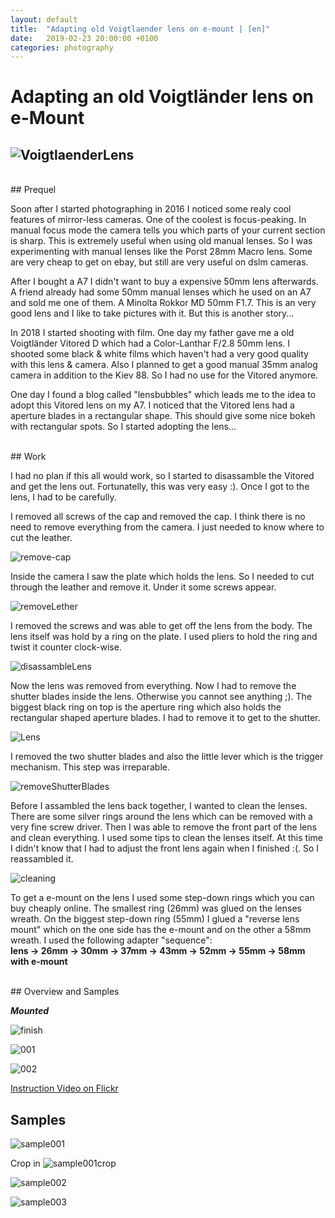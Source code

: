 ```yaml
---
layout: default
title:  "Adapting old Voigtlaender lens on e-mount | [en]"
date:   2019-02-23 20:00:00 +0100
categories: photography
---
```


# Adapting an old Voigtländer lens on e-Mount

![VoigtlaenderLens](/img/voigt/lens-macro.jpg)
---

<br>
## Prequel

Soon after I started photographing in 2016 I noticed some realy cool features of mirror-less cameras.
One of the coolest is focus-peaking. In manual focus mode the camera tells you which parts of your current section
is sharp. This is extremely useful when using old manual lenses. So I was experimenting with manual lenses like the Porst 28mm Macro lens.
Some are very cheap to get on ebay, but still are very useful on dslm cameras.

After I bought a A7 I didn't want to buy a expensive 50mm lens afterwards. A friend already had some 50mm 
manual lenses which he used on an A7 and sold me one of them. A Minolta Rokkor MD 50mm F1.7. This is an very good lens and I like 
to take pictures with it. But this is another story...

In 2018 I started shooting with film. One day my father gave me a old Voigtländer Vitored D which had a Color-Lanthar F/2.8 50mm lens. 
I shooted some black & white films which haven't had a very good quality with this lens & camera. Also I planned to get a good manual 35mm 
analog camera in addition to the Kiev 88. So I had no use for the Vitored anymore. 

One day I found a blog called "lensbubbles" which leads me to the idea to adopt this Vitored lens on my A7. I noticed that the Vitored lens
had a aperture blades in a rectangular shape. This should give some nice bokeh with rectangular spots. So I started adopting the lens...

<br>
## Work

I had no plan if this all would work, so I started to disassamble the Vitored and get the lens out. Fortunatelly, this was very easy :). 
Once I got to the lens, I had to be carefully.

I removed all screws of the cap and removed the cap. I think there is no need to remove everything from the camera. I just needed to know
where to cut the leather.

![remove-cap](/img/voigt/001.JPG)

Inside the camera I saw the plate which holds the lens. So I needed to cut through the leather and remove it. Under it some screws appear.

![removeLether](/img/voigt/002.JPG)

I removed the screws and was able to get off the lens from the body. The lens itself was hold by a ring on the plate. I used pliers to hold the ring and 
twist it counter clock-wise.

![disassambleLens](/img/voigt/004.JPG)

Now the lens was removed from everything. Now I had to remove the shutter blades inside the lens. Otherwise you cannot see anything ;). The biggest black 
ring on top is the aperture ring which also holds the rectangular shaped aperture blades. I had to remove it to get to the shutter. 

![Lens](/img/voigt/006.JPG)

I removed the two shutter blades and also the little lever which is the trigger mechanism. This step was irreparable.

![removeShutterBlades](/img/voigt/007.JPG)

Before I assambled the lens back together, I wanted to clean the lenses. There are some silver rings around the lens which can be 
removed with a very fine screw driver. Then I was able to remove the front part of the lens and clean everything. I used some tips to clean
the lenses itself.
At this time I didn't know that I had to adjust the front lens again when I finished :(. So I reassambled it.

![cleaning](/img/voigt/008.JPG)

To get a e-mount on the lens I used some step-down rings which you can buy cheaply online. The smallest ring (26mm) was glued on the lenses wreath.
On the biggest step-down ring (55mm) I glued a "reverse lens mount" which on the one side has the e-mount and on the other a 58mm wreath.
I used the following adapter "sequence": <br>
**lens -> 26mm -> 30mm -> 37mm -> 43mm -> 52mm -> 55mm -> 58mm with e-mount**

<br>
## Overview and Samples

**_Mounted_**

![finish](/img/voigt/finish.JPG)

![001](/img/voigt/overview001.jpg)

![002](/img/voigt/overview002.jpg)

[Instruction Video on Flickr](https://flic.kr/p/269GgbK)


## Samples

![sample001](/img/voigt/sample001.JPG)

Crop in
![sample001crop](/img/voigt/sample001_crop.JPG)

![sample002](/img/voigt/sample002.JPG)

![sample003](/img/voigt/sample003.JPG)
